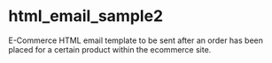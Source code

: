# html_email_sample2
E-Commerce HTML email template to be sent after an order has been placed for a certain product within the ecommerce site.
